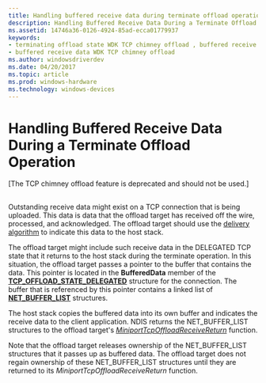 ```yaml
---
title: Handling buffered receive data during terminate offload operation
description: Handling Buffered Receive Data During a Terminate Offload Operation
ms.assetid: 14746a36-0126-4924-85ad-ecca01779937
keywords:
- terminating offload state WDK TCP chimney offload , buffered receive data
- buffered receive data WDK TCP chimney offload
ms.author: windowsdriverdev
ms.date: 04/20/2017
ms.topic: article
ms.prod: windows-hardware
ms.technology: windows-devices
---
```


# Handling Buffered Receive Data During a Terminate Offload Operation


\[The TCP chimney offload feature is deprecated and should not be used.\]

## <a href="" id="ddk-handling-buffered-receive-data-during-a-terminate-offload-operatio"></a>


Outstanding receive data might exist on a TCP connection that is being uploaded. This data is data that the offload target has received off the wire, processed, and acknowledged. The offload target should use the [delivery algorithm](delivery-algorithm.md) to indicate this data to the host stack.

The offload target might include such receive data in the DELEGATED TCP state that it returns to the host stack during the terminate operation. In this situation, the offload target passes a pointer to the buffer that contains the data. This pointer is located in the **BufferedData** member of the [**TCP\_OFFLOAD\_STATE\_DELEGATED**](https://msdn.microsoft.com/library/windows/hardware/ff570939) structure for the connection. The buffer that is referenced by this pointer contains a linked list of [**NET\_BUFFER\_LIST**](https://msdn.microsoft.com/library/windows/hardware/ff568388) structures.

The host stack copies the buffered data into its own buffer and indicates the receive data to the client application. NDIS returns the NET\_BUFFER\_LIST structures to the offload target's [*MiniportTcpOffloadReceiveReturn*](https://msdn.microsoft.com/library/windows/hardware/ff559462) function.

Note that the offload target releases ownership of the NET\_BUFFER\_LIST structures that it passes up as buffered data. The offload target does not regain ownership of these NET\_BUFFER\_LIST structures until they are returned to its *MiniportTcpOffloadReceiveReturn* function.

 

 





